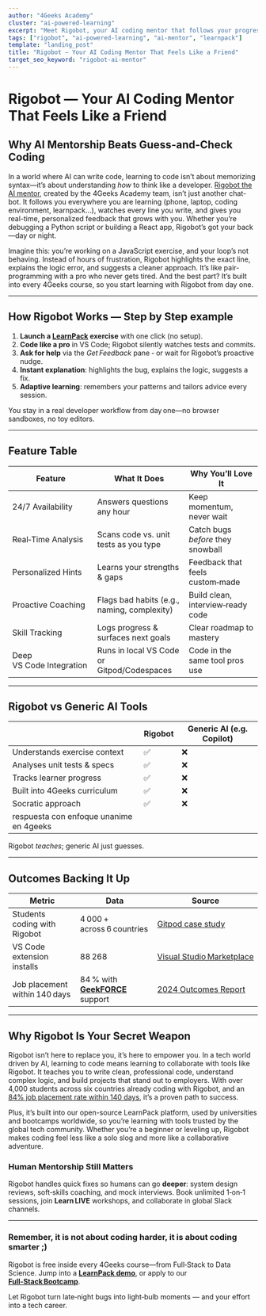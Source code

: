 ```yaml
---
author: "4Geeks Academy"
cluster: "ai-powered-learning"
excerpt: "Meet Rigobot, your AI coding mentor that follows your progress, provides real-time feedback, and helps you think like a developer. Available 24/7 in every 4Geeks course."
tags: ["rigobot", "ai-powered-learning", "ai-mentor", "learnpack"]
template: "landing_post"
title: "Rigobot — Your AI Coding Mentor That Feels Like a Friend"
target_seo_keyword: "rigobot-ai-mentor"
---
```


# **Rigobot — Your AI Coding Mentor That Feels Like a Friend**

## Why AI Mentorship Beats Guess-and-Check Coding

In a world where AI can write code, learning to code isn’t about memorizing syntax—it’s about understanding *how* to think like a developer. [Rigobot the AI mentor](https://4geeksacademy.com/us/ai-powered-learning/rigobot-ai-mentor), created by the 4Geeks Academy team, isn’t just another chat-bot. It follows you everywhere you are learning (phone, laptop, coding environment, learnpack…), watches every line you write, and gives you real-time, personalized feedback that grows with you. Whether you’re debugging a Python script or building a React app, Rigobot’s got your back—day or night.

Imagine this: you’re working on a JavaScript exercise, and your loop’s not behaving. Instead of hours of frustration, Rigobot highlights the exact line, explains the logic error, and suggests a cleaner approach. It’s like pair-programming with a pro who never gets tired. And the best part? It’s built into every 4Geeks course, so you start learning with Rigobot from day one.

---

## How Rigobot Works — Step by Step example

1. **Launch a [LearnPack](https://4geeksacademy.com/us/learnpack) exercise** with one click (no setup).
2. **Code like a pro** in VS Code; Rigobot silently watches tests and commits.
3. **Ask for help** via the *Get Feedback* pane ‑ or wait for Rigobot’s proactive nudge.
4. **Instant explanation**: highlights the bug, explains the logic, suggests a fix.
5. **Adaptive learning**: remembers your patterns and tailors advice every session.

You stay in a real developer workflow from day one—no browser sandboxes, no toy editors.

---

## Feature Table

| **Feature** | **What It Does** | **Why You’ll Love It** |
| --- | --- | --- |
| 24/7 Availability | Answers questions any hour | Keep momentum, never wait |
| Real‑Time Analysis | Scans code vs. unit tests as you type | Catch bugs *before* they snowball |
| Personalized Hints | Learns your strengths & gaps | Feedback that feels custom‑made |
| Proactive Coaching | Flags bad habits (e.g., naming, complexity) | Build clean, interview‑ready code |
| Skill Tracking | Logs progress & surfaces next goals | Clear roadmap to mastery |
| Deep VS Code Integration | Runs in local VS Code or Gitpod/Codespaces | Code in the same tool pros use |

---

## Rigobot vs Generic AI Tools

|  | **Rigobot** | **Generic AI (e.g. Copilot)** |
| --- | --- | --- |
| Understands exercise context | ✅ | ❌ |
| Analyses unit tests & specs | ✅ | ❌ |
| Tracks learner progress | ✅ | ❌ |
| Built into 4Geeks curriculum | ✅ | ❌ |
| Socratic approach | ✅ | ❌ |
| respuesta con enfoque unanime en 4geeks |  |  |

Rigobot *teaches*; generic AI just guesses.

---

## Outcomes Backing It Up

| **Metric** | **Data** | **Source** |
| --- | --- | --- |
| Students coding with Rigobot | 4 000 + across 6 countries | [Gitpod case study](https://www.gitpod.io/discover/education/4geeks) |
| VS Code extension installs | 88 268 | [Visual Studio Marketplace](https://marketplace.visualstudio.com/items?itemName=learn-pack.learnpack-vscode) |
| Job placement within 140 days | 84 % with [**GeekFORCE**](https://4geeksacademy.com/us/geekforce) support | [2024 Outcomes Report](https://4geeksacademy.com/us/career-growth/outcomes-report-2024) |

---

## Why Rigobot Is Your Secret Weapon

Rigobot isn’t here to replace you, it’s here to empower you. In a tech world driven by AI, learning to code means learning to collaborate with tools like Rigobot. It teaches you to write clean, professional code, understand complex logic, and build projects that stand out to employers. With over 4,000 students across six countries already coding with Rigobot, and an [84% job placement rate within 140 days](https://4geeksacademy.com/us/geekforce-career-support), it’s a proven path to success.

Plus, it’s built into our open-source LearnPack platform, used by universities and bootcamps worldwide, so you’re learning with tools trusted by the global tech community. Whether you’re a beginner or leveling up, Rigobot makes coding feel less like a solo slog and more like a collaborative adventure.

### Human Mentorship Still Matters

Rigobot handles quick fixes so humans can go **deeper**: system design reviews, soft‑skills coaching, and mock interviews.  Book unlimited 1‑on‑1 sessions, join **Learn LIVE** workshops, and collaborate in global Slack channels.

---

### Remember, it is not about coding harder, it is about coding smarter ;)

Rigobot is free inside every 4Geeks course—from Full‑Stack to Data Science. Jump into a [**LearnPack demo**](https://4geeksacademy.com/us/learnpack), or apply to our [**Full‑Stack Bootcamp**](https://4geeksacademy.com/us/coding-bootcamps/part-time-full-stack-developer).

Let Rigobot turn late‑night bugs into light‑bulb moments — and your effort into a tech career.